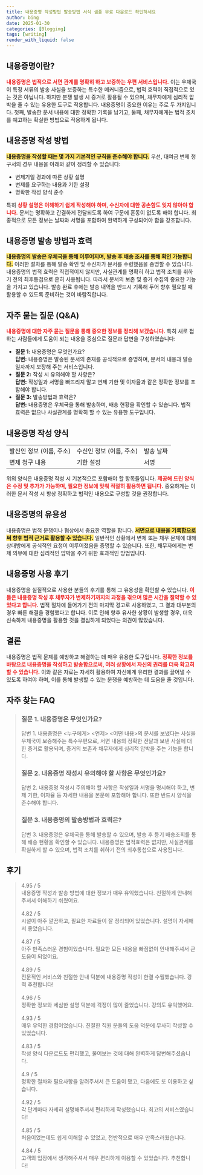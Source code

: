 ```yaml
---
title: 내용증명 작성방법 발송방법 서식 샘플 무료 다운로드 확인하세요
author: bing
date: 2025-01-30
categories: [Blogging]
tags: [writing]
render_with_liquid: false
---
```



<h2 id='내용증명_정의'>내용증명이란?</h2>

<p><b><span style="color: #ee2323;">내용증명은 법적으로 서면 관계를 명확히 하고 보증하는 우편 서비스입니다.</span></b> 이는 우체국이 특정 서류의 발송 사실을 보증하는 특수한 메커니즘으로, 법적 효력이 직접적으로 있는 것은 아닙니다. 하지만 분쟁 발생 시 증거로 활용될 수 있으며, 채무자에게 심리적 압박을 줄 수 있는 유용한 도구로 작용합니다. 내용증명이 중요한 이유는 주로 두 가지입니다. 첫째, 발송한 문서 내용에 대한 정확한 기록을 남기고, 둘째, 채무자에게는 법적 조치를 예고하는 확실한 방법으로 작용하게 됩니다.</p>

<h2 id='내용증명_작성_방법'>내용증명 작성 방법</h2>

<p><b><span style="background-color: #ffe066;">내용증명을 작성할 때는 몇 가지 기본적인 규칙을 준수해야 합니다.</span></b> 우선, 대여금 변제 청구서의 경우 내용을 아래와 같이 정리할 수 있습니다:</p>

<ul>
    <li>변제기일 경과에 따른 상황 설명</li>
    <li>변제를 요구하는 내용과 기한 설정</li>
    <li>명확한 작성 양식 준수</li>
</ul>

<p>특히 <b><span style="color: #ee2323;">상황 설명은 이해하기 쉽게 작성해야 하며, 수신자에 대한 공손함도 잊지 않아야 합니다.</span></b> 문서는 명확하고 간결하게 전달되도록 하여 구문에 혼동이 없도록 해야 합니다. 최종적으로 모든 정보는 날짜와 서명을 포함하여 완벽하게 구성되어야 함을 강조합니다.</p>

<h2 id='내용증명_발송_방법과_효력'>내용증명 발송 방법과 효력</h2>

<p><b><span style="background-color: #ffe066;">내용증명의 발송은 우체국을 통해 이루어지며, 발송 후 배송 조사를 통해 확인 가능합니다.</span></b> 이러한 절차를 통해 발송 확인 및 수신자가 문서를 수령했음을 증명할 수 있습니다. 내용증명의 법적 효력은 직접적이지 않지만, 사실관계를 명확히 하고 법적 조치를 취하기 전의 최후통첩으로 흔히 사용됩니다. 따라서 문서의 보존 및 증거 수집의 중요한 기능을 가지고 있습니다. 발송 완료 후에는 발송 내역을 반드시 기록해 두어 향후 필요할 때 활용할 수 있도록 준비하는 것이 바람직합니다.</p>

<h2 id='자주_묻는_질문'>자주 묻는 질문 (Q&A)</h2>

<p><b><span style="color: #ee2323;">내용증명에 대한 자주 묻는 질문을 통해 중요한 정보를 정리해 보겠습니다.</span></b> 특히 새로 접하는 사람들에게 도움이 되는 내용을 중심으로 질문과 답변을 구성하였습니다:</p>

<ul>
    <li><b>질문 1:</b> 내용증명은 무엇인가요?<br><b>답변:</b> 내용증명은 발송된 문서의 존재를 공식적으로 증명하며, 문서의 내용과 발송 일자까지 보장해 주는 서비스입니다.</li>
    <li><b>질문 2:</b> 작성 시 유의해야 할 사항은?<br><b>답변:</b> 작성일과 서명을 빠뜨리지 말고 변제 기한 및 이자율과 같은 정확한 정보를 포함해야 합니다.</li>
    <li><b>질문 3:</b> 발송방법과 효력은?<br><b>답변:</b> 내용증명은 우체국을 통해 발송하며, 배송 현황을 확인할 수 있습니다. 법적 효력은 없으나 사실관계를 명확히 할 수 있는 유용한 도구입니다.</li>
</ul>

<h2 id='내용증명_작성_양식'>내용증명 작성 양식</h2>

<table>
    <tr>
        <td>발신인 정보 (이름, 주소)</td>
        <td>수신인 정보 (이름, 주소)</td>
        <td>발송 날짜</td>
    </tr>
    <tr>
        <td>변제 청구 내용</td>
        <td>기한 설정</td>
        <td>서명</td>
    </tr>
</table>

<p>위의 양식은 내용증명 작성 시 기본적으로 포함해야 할 항목들입니다. <b><span style="color: #ee2323;">제공해 드린 양식은 수정 및 추가가 가능하며, 필요한 정보에 맞춰 적절히 활용하면 됩니다.</span></b> 중요하게는 이러한 문서 작성 시 항상 정확하고 법적인 내용으로 구성할 것을 권장합니다.</p>

<h2 id='내용증명_유용성'>내용증명의 유용성</h2>

<p>내용증명은 법적 분쟁이나 협상에서 중요한 역할을 합니다. <b><span style="background-color: #ffe066;">서면으로 내용을 기록함으로써 향후 법적 근거로 활용할 수 있습니다.</span></b> 일반적인 상황에서 변제 또는 채무 문제에 대해 상대방에게 공식적인 요청이 이루어졌음을 증명할 수 있습니다. 또한, 채무자에게는 변제 의무에 대한 심리적인 압박을 주기 위한 효과적인 방법입니다.</p>

<h2 id='내용증명_사용_후기'>내용증명 사용 후기</h2>

<p>내용증명을 실질적으로 사용한 분들의 후기를 통해 그 유용성을 확인할 수 있습니다. <b><span style="color: #ee2323;">이들은 내용증명 작성 후 채무자가 변제하기까지의 과정을 겪으며 많은 시간을 절약할 수 있었다고 합니다.</span></b> 법적 절차에 들어가기 전의 마지막 경고로 사용하였고, 그 결과 대부분의 경우 빠른 해결을 경험했다고 합니다. 이로 인해 향후 유사한 상황이 발생할 경우, 더욱 신속하게 내용증명을 활용할 것을 결심하게 되었다는 의견이 많았습니다.</p>

<h2 id='결론'>결론</h2>

<p>내용증명은 법적 문제를 예방하고 해결하는 데 매우 유용한 도구입니다. <b><span style="color: #ee2323;">정확한 정보를 바탕으로 내용증명을 작성하고 발송함으로써, 여러 상황에서 자신의 권리를 더욱 확고히 할 수 있습니다.</span></b> 이와 같은 자료는 자세히 활용하여 자신에게 유리한 결과를 끌어낼 수 있도록 하여야 하며, 이를 통해 발생할 수 있는 분쟁을 예방하는 데 도움을 줄 것입니다.</p>


<h2 id='자주_찾는_FAQ'>자주 찾는 FAQ</h2>
<div itemscope="" itemtype="https://schema.org/FAQPage"> 
<blockquote> 
<div itemscope="" itemprop="mainEntity" itemtype="https://schema.org/Question"> 
<h3 itemprop="name">질문 1. 내용증명은 무엇인가요?</h3> 
<div itemscope="" itemprop="acceptedAnswer" itemtype="https://schema.org/Answer"> 
<span itemprop="text"> 
<p>답변 1. 내용증명은 <누구에게> <언제> <어떤 내용>의 문서를 보냈다는 사실을 우체국이 보증해주는 특수우편으로, 서면 내용의 정확한 전달과 보낸 사실에 대한 증거로 활용되며, 증거의 보존과 채무자에게 심리적 압박을 주는 기능을 합니다.</p> 
</span> 
</div> 
</div> 

<div itemscope="" itemprop="mainEntity" itemtype="https://schema.org/Question"> 
<h3 itemprop="name">질문 2. 내용증명 작성시 유의해야 할 사항은 무엇인가요?</h3> 
<div itemscope="" itemprop="acceptedAnswer" itemtype="https://schema.org/Answer"> 
<span itemprop="text"> 
<p>답변 2. 내용증명 작성시 주의해야 할 사항은 작성일과 서명을 명시해야 하고, 변제 기한, 이자율 등 자세한 내용을 본문에 포함해야 합니다. 또한 반드시 양식을 준수해야 합니다.</p> 
</span> 
</div> 
</div> 

<div itemscope="" itemprop="mainEntity" itemtype="https://schema.org/Question"> 
<h3 itemprop="name">질문 3. 내용증명의 발송방법과 효력은?</h3> 
<div itemscope="" itemprop="acceptedAnswer" itemtype="https://schema.org/Answer"> 
<span itemprop="text"> 
<p>답변 3. 내용증명은 우체국을 통해 발송할 수 있으며, 발송 후 등기 배송조회를 통해 배송 현황을 확인할 수 있습니다. 내용증명은 법적효력은 없지만, 사실관계를 확실하게 할 수 있으며, 법적 조치를 취하기 전의 최후통첩으로 사용됩니다.</p> 
</span> 
</div> 
</div> 
</blockquote> 
</div>
<h2 id='후기'>후기</h2>
<div itemscope itemtype="https://schema.org/Product">
  <blockquote>
  <div itemprop="review" itemscope itemtype="https://schema.org/Review">
      <div itemprop="reviewRating" itemscope itemtype="https://schema.org/Rating"> <span itemprop="ratingValue">4.95</span> / <span itemprop="bestRating">5</span> </div>
      <span itemprop="reviewBody">내용증명 작성과 발송 방법에 대한 정보가 매우 유익했습니다. 친절하게 안내해주셔서 이해하기 쉬웠어요.</span>
  </div>
  <br>
  <div itemprop="review" itemscope itemtype="https://schema.org/Review">
      <div itemprop="reviewRating" itemscope itemtype="https://schema.org/Rating"> <span itemprop="ratingValue">4.82</span> / <span itemprop="bestRating">5</span> </div>
      <span itemprop="reviewBody">시설이 아주 깔끔하고, 필요한 자료들이 잘 정리되어 있었습니다. 설명이 자세해서 좋았습니다.</span>
  </div>
  <br>
  <div itemprop="review" itemscope itemtype="https://schema.org/Review">
      <div itemprop="reviewRating" itemscope itemtype="https://schema.org/Rating"> <span itemprop="ratingValue">4.87</span> / <span itemprop="bestRating">5</span> </div>
      <span itemprop="reviewBody">아주 만족스러운 경험이었습니다. 필요한 모든 내용을 빠짐없이 안내해주셔서 큰 도움이 되었어요.</span>
  </div>
  <br>
  <div itemprop="review" itemscope itemtype="https://schema.org/Review">
      <div itemprop="reviewRating" itemscope itemtype="https://schema.org/Rating"> <span itemprop="ratingValue">4.89</span> / <span itemprop="bestRating">5</span> </div>
      <span itemprop="reviewBody">전문적인 서비스와 친절한 안내 덕분에 내용증명 작성이 한결 수월했습니다. 강력 추천합니다!</span>
  </div>
  <br>
  <div itemprop="review" itemscope itemtype="https://schema.org/Review">
      <div itemprop="reviewRating" itemscope itemtype="https://schema.org/Rating"> <span itemprop="ratingValue">4.96</span> / <span itemprop="bestRating">5</span> </div>
      <span itemprop="reviewBody">정확한 정보와 세심한 설명 덕분에 걱정이 많이 줄었습니다. 강의도 유익했어요.</span>
  </div>
  <br>
  <div itemprop="review" itemscope itemtype="https://schema.org/Review">
      <div itemprop="reviewRating" itemscope itemtype="https://schema.org/Rating"> <span itemprop="ratingValue">4.93</span> / <span itemprop="bestRating">5</span> </div>
      <span itemprop="reviewBody">매우 유익한 경험이었습니다. 친절한 직원 분들의 도움 덕분에 무사히 작성할 수 있었습니다.</span>
  </div>
  <br>
  <div itemprop="review" itemscope itemtype="https://schema.org/Review">
      <div itemprop="reviewRating" itemscope itemtype="https://schema.org/Rating"> <span itemprop="ratingValue">4.83</span> / <span itemprop="bestRating">5</span> </div>
      <span itemprop="reviewBody">작성 양식 다운로드도 편리했고, 물어보는 것에 대해 완벽하게 답변해주셨습니다.</span>
  </div>
  <br>
  <div itemprop="review" itemscope itemtype="https://schema.org/Review">
      <div itemprop="reviewRating" itemscope itemtype="https://schema.org/Rating"> <span itemprop="ratingValue">4.9</span> / <span itemprop="bestRating">5</span> </div>
      <span itemprop="reviewBody">정확한 절차와 필요사항을 알려주셔서 큰 도움이 됐고, 다음에도 또 이용하고 싶습니다.</span>
  </div>
  <br>
  <div itemprop="review" itemscope itemtype="https://schema.org/Review">
      <div itemprop="reviewRating" itemscope itemtype="https://schema.org/Rating"> <span itemprop="ratingValue">4.92</span> / <span itemprop="bestRating">5</span> </div>
      <span itemprop="reviewBody">각 단계마다 자세히 설명해주셔서 편리하게 작성했습니다. 최고의 서비스였습니다!</span>
  </div>
  <br>
  <div itemprop="review" itemscope itemtype="https://schema.org/Review">
      <div itemprop="reviewRating" itemscope itemtype="https://schema.org/Rating"> <span itemprop="ratingValue">4.85</span> / <span itemprop="bestRating">5</span> </div>
      <span itemprop="reviewBody">처음이었는데도 쉽게 이해할 수 있었고, 전반적으로 매우 만족스러웠습니다.</span>
  </div>
  <br>
  <div itemprop="review" itemscope itemtype="https://schema.org/Review">
      <div itemprop="reviewRating" itemscope itemtype="https://schema.org/Rating"> <span itemprop="ratingValue">4.84</span> / <span itemprop="bestRating">5</span> </div>
      <span itemprop="reviewBody">고객의 입장에서 생각해주셔서 매우 편리하게 이용할 수 있었습니다. 추천합니다!</span>
  </div>
  </blockquote>
</div>
